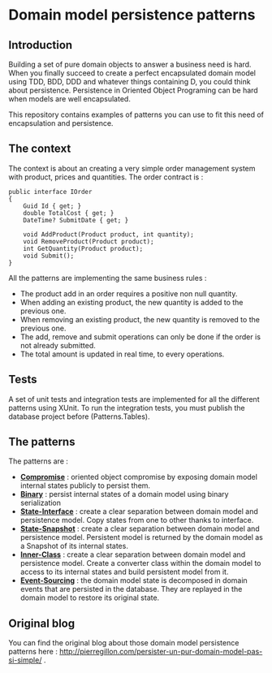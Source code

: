 # Domain model persistence patterns

## Introduction
Building a set of pure domain objects to answer a business need is hard. When you finally succeed to create a perfect
encapsulated domain model using TDD, BDD, DDD and whatever things containing D, you could think about persistence.
Persistence in Oriented Object Programing can be hard when models are well encapsulated.

This repository contains examples of patterns you can use to fit this need of encapsulation and persistence.

## The context
The context is about an creating a very simple order management system with product, prices and quantities.
The order contract is :

    public interface IOrder
    {
        Guid Id { get; }
        double TotalCost { get; }
        DateTime? SubmitDate { get; }

        void AddProduct(Product product, int quantity);
        void RemoveProduct(Product product);
        int GetQuantity(Product product);
        void Submit();
    }

All the patterns are implementing the same business rules :
* The product add in an order requires a positive non null quantity.
* When adding an existing product, the new quantity is added to the previous one.
* When removing an existing product, the new quantity is removed to the previous one.
* The add, remove and submit operations can only be done if the order is not already submitted.
* The total amount is updated in real time, to every operations.

## Tests
A set of unit tests and integration tests are implemented for all the different patterns using XUnit. To run the integration
tests, you must publish the database project before (Patterns.Tables).

## The patterns
The patterns are :
* **[Compromise](https://github.com/pierregillon/DomainModelPersistencePatterns/tree/master/Patterns/Compromise)** 
        : oriented object compromise by exposing domain model internal states publicly to persist them.
* **[Binary](https://github.com/pierregillon/DomainModelPersistencePatterns/tree/master/Patterns/Binary)** : persist internal states of a domain model using binary serialization
* **[State-Interface](https://github.com/pierregillon/DomainModelPersistencePatterns/tree/master/Patterns/StateInterface)** : create a clear separation between domain model and persistence model. Copy states from one to other
thanks to interface.
* **[State-Snapshot](https://github.com/pierregillon/DomainModelPersistencePatterns/tree/master/Patterns/StateSnapshot)** : create a clear separation between domain model and persistence model. Persistent model is returned 
by the domain model as a Snapshot of its internal states.
* **[Inner-Class](https://github.com/pierregillon/DomainModelPersistencePatterns/tree/master/Patterns/InnerClass)** : create a clear separation between domain model and persistence model. Create a converter class within 
the domain model to access to its internal states and build persistent model from it.
* **[Event-Sourcing](https://github.com/pierregillon/DomainModelPersistencePatterns/tree/master/Patterns/EventSourcing)** : the domain model state is decomposed in domain events that are persisted in the database. They are 
replayed in the domain model to restore its original state.

## Original blog
You can find the original blog about those domain model persistence patterns here : http://pierregillon.com/persister-un-pur-domain-model-pas-si-simple/ .
